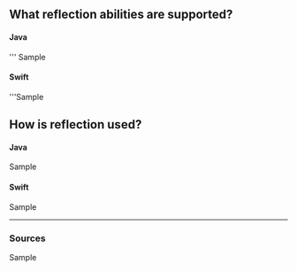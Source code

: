 ## What reflection abilities are supported?
#### Java
''' Sample
#### Swift
'''Sample

## How is reflection used?
#### Java
Sample
#### Swift
Sample

----

### Sources
Sample
